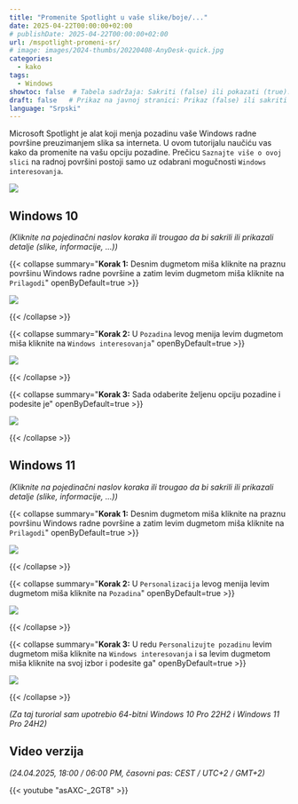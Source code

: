 ```yaml
---
title: "Promenite Spotlight u vaše slike/boje/..."
date: 2025-04-22T00:00:00+02:00
# publishDate: 2025-04-22T00:00:00+02:00
url: /mspotlight-promeni-sr/
# image: images/2024-thumbs/20220408-AnyDesk-quick.jpg
categories: 
  - kako
tags: 
  - Windows
showtoc: false  # Tabela sadržaja: Sakriti (false) ili pokazati (true).
draft: false   # Prikaz na javnoj stranici: Prikaz (false) ili sakriti (true).
language: "Srpski"
---
```


Microsoft Spotlight je alat koji menja pozadinu vaše Windows radne površine preuzimanjem slika sa interneta. U ovom tutorijalu naučiću vas kako da promenite na vašu opciju pozadine. Prečicu `Saznajte više o ovoj slici` na radnoj površini postoji samo uz odabrani mogučnosti `Windows interesovanja`.

  ![](/images/other/Win10sr_-_radna_povrsina_saznajte_vise_o_slici.jpeg)

## Windows 10

*(Kliknite na pojedinačni naslov koraka ili trougao da bi sakrili ili prikazali detalje (slike, informacije, ...))*

{{< collapse summary="**Korak 1:** Desnim dugmetom miša kliknite na praznu površinu Windows radne površine a zatim levim dugmetom miša kliknite na `Prilagodi`" openByDefault=true >}}

  ![](/images/other/Win10sr_-_radna_povrsina_-_prilagodi.jpeg)

{{< /collapse >}}

{{< collapse summary="**Korak 2:** U `Pozadina` levog menija levim dugmetom miša kliknite na `Windows interesovanja`" openByDefault=true >}}

  ![](/images/other/Win10sr_-_postavke_-_pozadina_-_interesovanja_odabir.jpeg)

{{< /collapse >}}

{{< collapse summary="**Korak 3:** Sada odaberite željenu opciju pozadine i podesite je" openByDefault=true >}}

  ![](/images/other/Win10sr_-_postavke_-_pozadina_-_interesovanja_odabir_-_mogucnosti_pozadine.jpeg)

{{< /collapse >}}

## Windows 11

*(Kliknite na pojedinačni naslov koraka ili trougao da bi sakrili ili prikazali detalje (slike, informacije, ...))*

{{< collapse summary="**Korak 1:** Desnim dugmetom miša kliknite na praznu površinu Windows radne površine a zatim levim dugmetom miša kliknite na `Prilagodi`" openByDefault=true >}}

  ![](/images/other/Win11sr_-_radna_povrsina_-_prilagodi.jpeg)

{{< /collapse >}}

{{< collapse summary="**Korak 2:** U `Personalizacija` levog menija levim dugmetom miša kliknite na `Pozadina`" openByDefault=true >}}

  ![](/images/other/Win11sr_-_postavke_-_personalizacija_-_pozadina.jpeg)

{{< /collapse >}}

{{< collapse summary="**Korak 3:** U redu `Personalizujte pozadinu` levim dugmetom miša kliknite na `Windows interesovanja` i sa levim dugmetom miša kliknite na svoj izbor i podesite ga" openByDefault=true >}}

  ![](/images/other/Win11sr_-_postavke_-_personalizacija_-_pozadina_-_interesovanja_mogucnosti_pozadine.jpeg)

{{< /collapse >}}

*(Za taj turorial sam upotrebio 64-bitni Windows 10 Pro 22H2 i Windows 11 Pro 24H2)*

## Video verzija

*(24.04.2025, 18:00 / 06:00 PM, časovni pas: CEST / UTC+2 / GMT+2)*

{{< youtube "asAXC-_2GT8" >}}

<!--
-->

<!--*(Kliknite na pojedinačni korak ili trougao da bi sakrili ili prikazali detalje (slike, informacije, ...))*

{{< collapse summary="**Korak 1:** TEXTHERE" openByDefault=true >}}

   

{{< /collapse >}}

[]( "Click/tap to open the site!")
![](/images/social-logos/X.png)

## Video verzija

{{< youtube "" >}}-->